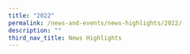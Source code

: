 ```yaml
---
title: "2022"
permalink: /news-and-events/news-highlights/2022/
description: ""
third_nav_title: News Highlights
---
```

